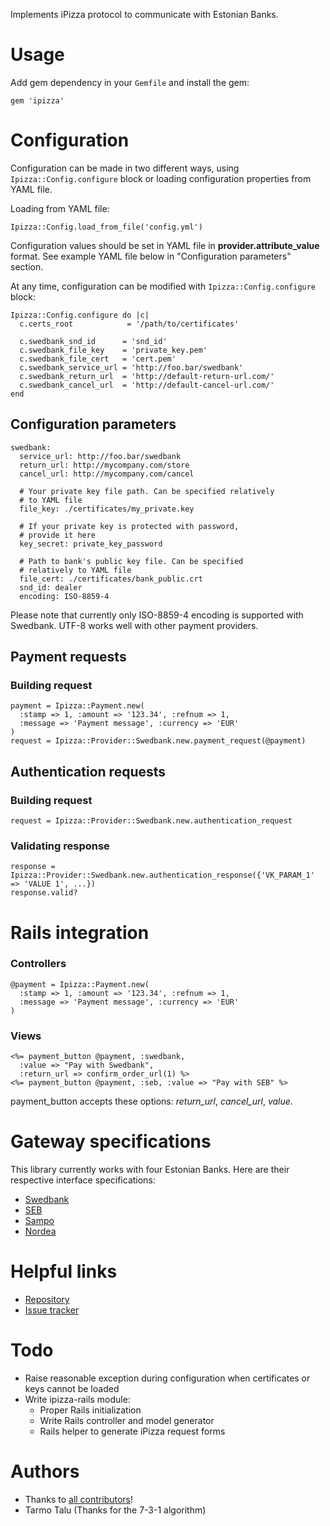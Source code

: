 Implements iPizza protocol to communicate with Estonian Banks.

Usage
=====

Add gem dependency in your `Gemfile` and install the gem:

    gem 'ipizza'

Configuration
=============

Configuration can be made in two different ways, using `Ipizza::Config.configure` block or loading configuration properties from YAML file.

Loading from YAML file:

    Ipizza::Config.load_from_file('config.yml')

Configuration values should be set in YAML file in **provider.attribute_value** format. See example YAML file below in "Configuration parameters" section.

At any time, configuration can be modified with `Ipizza::Config.configure` block:

    Ipizza::Config.configure do |c|
      c.certs_root            = '/path/to/certificates'

      c.swedbank_snd_id      = 'snd_id'
      c.swedbank_file_key    = 'private_key.pem'
      c.swedbank_file_cert   = 'cert.pem'
      c.swedbank_service_url = 'http://foo.bar/swedbank'
      c.swedbank_return_url  = 'http://default-return-url.com/'
      c.swedbank_cancel_url  = 'http://default-cancel-url.com/'
    end

Configuration parameters
------------------------

    swedbank:
      service_url: http://foo.bar/swedbank
      return_url: http://mycompany.com/store
      cancel_url: http://mycompany.com/cancel

      # Your private key file path. Can be specified relatively
      # to YAML file
      file_key: ./certificates/my_private.key

      # If your private key is protected with password,
      # provide it here
      key_secret: private_key_password

      # Path to bank's public key file. Can be specified
      # relatively to YAML file
      file_cert: ./certificates/bank_public.crt
      snd_id: dealer
      encoding: ISO-8859-4

Please note that currently only ISO-8859-4 encoding is supported with Swedbank. UTF-8 works well with other payment providers.

Payment requests
----------------

### Building request

    payment = Ipizza::Payment.new(
      :stamp => 1, :amount => '123.34', :refnum => 1,
      :message => 'Payment message', :currency => 'EUR'
    )
    request = Ipizza::Provider::Swedbank.new.payment_request(@payment)

Authentication requests
-----------------------

### Building request

    request = Ipizza::Provider::Swedbank.new.authentication_request

### Validating response

    response = Ipizza::Provider::Swedbank.new.authentication_response({'VK_PARAM_1' => 'VALUE 1', ...})
    response.valid?

Rails integration
=================

### Controllers

    @payment = Ipizza::Payment.new(
      :stamp => 1, :amount => '123.34', :refnum => 1,
      :message => 'Payment message', :currency => 'EUR'
    )

### Views

    <%= payment_button @payment, :swedbank,
      :value => "Pay with Swedbank",
      :return_url => confirm_order_url(1) %>
    <%= payment_button @payment, :seb, :value => "Pay with SEB" %>

payment_button accepts these options: *return_url*, *cancel_url*, *value*.

Gateway specifications
======================

This library currently works with four Estonian Banks. Here are their respective interface specifications:

* [Swedbank](https://www.swedbank.ee/static/pdf/business/d2d/paymentcollection/info_banklink_techspec_est.pdf)
* [SEB](http://www.seb.ee/ari/maksete-kogumine/maksete-kogumine-internetis/tehniline-spetsifikatsioon)
* [Sampo](http://www.sampopank.ee/et/14732.html)
* [Nordea](http://www.nordea.ee/Teenused+ärikliendile/E-lahendused/787802.html)

Helpful links
=============

* [Repository](http://github.com/priithaamer/ipizza)
* [Issue tracker](http://github.com/priithaamer/ipizza/issues)

Todo
====

* Raise reasonable exception during configuration when certificates or keys cannot be loaded
* Write ipizza-rails module:
  * Proper Rails initialization
  * Write Rails controller and model generator
  * Rails helper to generate iPizza request forms

Authors
=======

* Thanks to [all contributors](https://github.com/priithaamer/ipizza/graphs/contributors)!
* Tarmo Talu (Thanks for the 7-3-1 algorithm)
